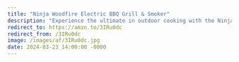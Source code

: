 ```yaml
---
title: "Ninja Woodfire Electric BBQ Grill & Smoker"
description: "Experience the ultimate in outdoor cooking with the Ninja Woodfire Electric BBQ Grill & Smoker! Achieve authentic wood-fired flavor effortlessly. Whether grilling, smoking, or roasting, this versatile appliance delivers mouthwatering results every time. Elevate your backyard gatherings with ease. #NinjaWoodfire #BBQGrill #ElectricSmoker #affiliate #ad"
redirect_to: https://amzn.to/3IRu0dc
redirect_from: /3IRu0dc
image: /images/af/3IRu0dc.jpg
date: 2024-03-23 14:00:00 -0000
---
```

